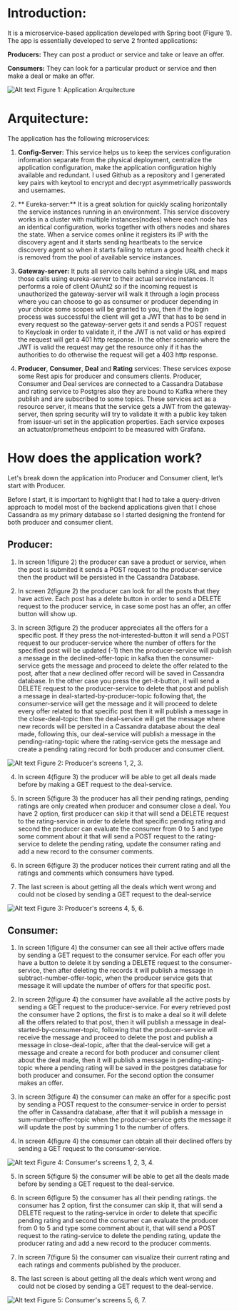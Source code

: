 # Introduction:
It is a microservice-based application developed with Spring boot (Figure 1). The app is essentially  developed to serve  2 fronted applications:

**Producers:** They can post a product or service and take or leave an offer.

**Consumers:** They can look for a particular product or service and then make a deal or make an offer.

<img
  src="/images/arquitecture.jpg"
  alt="Alt text"
  title="Application Arquitecture"
  style="display: inline-block; margin: 0 auto; max-width: 300px">
Figure 1: Application Arquitecture

# Arquitecture:

The application has the following microservices:

1. **Config-Server:** This service helps us to keep the services configuration information separate from the physical deployment, centralize the application configuration, make the application configuration highly available and redundant. I used Github as a repository and I generated key pairs with keytool to encrypt and decrypt asymmetrically passwords and usernames.

2. ** Eureka-server:** It is a great solution for quickly scaling horizontally the service instances running in an environment. This service discovery works in a cluster with multiple instances(nodes) where each node has an identical configuration, works together with others nodes and shares the state. When a service comes online it registers its IP with the discovery agent and it starts sending  heartbeats to the service discovery agent so when it starts failing to return a good health check it is removed from the pool of available service instances.

3.  **Gateway-server:**  It puts all service calls behind a single URL and maps those calls using eureka-server to their actual service instances. It performs a role of client OAuht2 so if the incoming request is unauthorized the gateway-server will walk it through a login process where you can choose to go as consumer or producer depending in your choice some scopes will be granted to you, then if the login process was successful the client will get a JWT that has to be send in every request so the gateway-server gets it and  sends a POST request to Keycloak in order to validate it, if the JWT is not valid or has expired the request will get a 401 http response. In the other scenario where the JWT is valid the request may get the resource only if it has the authorities to do otherwise the request will get a 403 http response.

4. **Producer**, **Consumer**, **Deal** and **Rating** services:  These services expose some Rest apis for producer and consumers clients. Producer, Consumer and Deal services are connected to a Cassandra Database and rating service to Postgres also they are  bound to Kafka where they publish and are subscribed to some topics. These services act as a resource server, it means that the service gets a JWT from the gateway-server, then spring security will try to validate it with a public key taken from issuer-uri set in the application properties. Each service exposes an actuator/prometheus endpoint to be measured with Grafana.


# How does the application work?

Let's break down the application into Producer and Consumer client, let’s start with Producer.

Before I start, it is important to highlight that I had to take a query-driven approach to model most of the backend applications given that I chose Cassandra as my primary database so I started designing the frontend for both producer and consumer client.

## Producer:

1. In screen 1(figure 2) the producer can save a product or service, when the post is submited it sends a POST request to the producer-service then the product will be persisted in the Cassandra Database.

2. In screen 2(figure 2) the producer can look for all the posts that they have active. Each post has a delete button in order to send a DELETE request to the producer service,  in case some post has an offer, an offer button will show up.

3. In screen 3(figure 2) the producer appreciates all the offers for a specific post. If they press the not-interested-button it will send a POST request to our producer-service where the number of offers for the specified post will be updated (-1) then the producer-service will publish a message in the declined–offer-topic in  kafka then the consumer-service gets the message and proceed to delete the offer related to the post, after that a new declined offer record will be saved in Cassandra database. In the other case you press the get-it-button, it will send a DELETE request to the producer-service to delete that post and publish a message in deal-started-by-producer-topic following that, the consumer-service will get the message and  it will proceed to delete every offer related to that specific post then it will publish a message in the close-deal-topic then the deal-service will get the message where new records will be persited in a Cassandra database about the deal made, following this, our deal-service will publish a message in the pending-rating-topic where the rating-service gets the message and create a pending rating record for both producer and consumer client.

<img
  src="/images/figure2.jpg"
  alt="Alt text"
  title="Application Arquitecture"
  style="display: inline-block; margin: 0 auto">
Figure 2: Producer's screens 1, 2, 3.

4. In screen 4(figure 3) the producer will be able to get all deals made before by making a GET request to the deal-service.

5. In screen 5(figure 3)  the producer has all their pending ratings, pending ratings are only created when producer and consumer close a deal. You have 2 option, first producer can skip it that will send a DELETE request to the rating-service in order to delete that specific pending rating and second the producer can evaluate the consumer from 0 to 5 and type some comment about it that will send a POST request to the rating-service to delete the pending rating, update the consumer rating and add a new record to the consumer comments.

6. In screen 6(figure 3) the producer notices their current rating and all the ratings and comments which consumers have typed.

7. The last screen is about getting all the deals which went wrong and could not be closed by sending a GET request to the deal-service

<img
  src="/images/figure3.jpg"
  alt="Alt text"
  title="Application Arquitecture"
  style="display: inline-block; margin: 0 auto">
Figure 3: Producer's screens 4, 5, 6.

## Consumer:

1. In screen 1(figure 4) the consumer can see all their active offers made by sending a GET request to the consumer service. For each offer you have a button to delete it by sending a DELETE request to the consumer-service, then after deleting the records it will publish a message in subtract-number-offer-topic, when the producer service gets that message it will update the number of offers for that specific post.

2. In screen 2(figure 4) the consumer have available all the active posts by sending a GET request to the producer-service. For every retrieved post  the consumer have 2 options, the first is to make a deal so it will delete all the offers related to that post, then it will publish a message in deal-started-by-consumer-topic, following that  the producer-service will receive the message and proceed to delete the post and publish a message in close-deal-topic, after that the deal-service will get a message and create a record for both producer and consumer client about the deal made,  then it will publish a message in pending-rating-topic where a pending rating will be saved in the postgres database for both producer and consumer. For the second option the consumer makes an offer.

3. In screen 3(figure 4) the consumer can make an offer for a specific post by sending a POST request to the consumer-service in order to persist the offer in Cassandra database, after that it will publish a message in sum-number-offer-topic when the producer-service gets the message it will update the post by summing 1 to the number of offers.

4. In screen 4(figure 4) the consumer can obtain all their declined offers by sending a GET request to the consumer-service.

<img
  src="/images/figure4.jpg"
  alt="Alt text"
  title="Application Arquitecture"
  style="display: inline-block; margin: 0 auto">
Figure 4: Consumer's screens 1, 2, 3, 4.

5. In screen 5(figure 5) the consumer will be able to get all the deals made before by sending a GET request to the deal-service.

6. In screen 6(figure 5)  the consumer has all their pending ratings. the consumer has 2 option, first the consumer can skip it, that will send a DELETE request to the rating-service in order to delete that specific pending rating and second the consumer can evaluate the producer from 0 to 5 and type some comment about it,  that will send a POST request to the rating-service to delete the pending rating, update the producer rating and add a new record to the producer comments.

7. In screen 7(figure 5) the consumer can visualize their current rating and each ratings and comments published by the producer.

8. The last screen is about getting all the deals which went wrong and could not be closed by sending a GET request to the deal-service.

<img
  src="/images/figure5.jpg"
  alt="Alt text"
  title="Application Arquitecture"
  style="display: inline-block; margin: 0 auto">
Figure 5: Consumer's screens 5, 6, 7.
